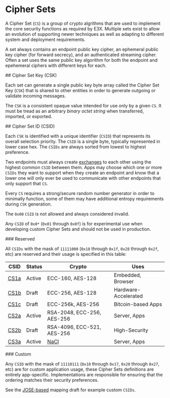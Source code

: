 # Cipher Sets

A Cipher Set (`CS`) is a group of crypto algrithms that are used to implement the core security functions as required by E3X.  Multiple sets exist to allow an evolution of supporting newer techniques as well as adapting to different system and deployment requirements.

A set always contains an endpoint public key cipher, an ephemeral public key cipher (for forward secrecy), and an authenticated streaming cipher.  Often a set uses the same public key algorithm for both the endpoint and epehemeral ciphers with different keys for each.

<a name="csk" />
## Cipher Set Key (CSK)

Each set can generate a single public key byte array called the Cipher Set Key (`CSK`) that is shared to other entities in order to generate outgoing or validate incoming messages.

The `CSK` is a consistent opaque value intended for use only by a given `CS`.  It must be tread as an arbitrary *binary octet string* when transferred, imported, or exported.

<a name="csid" />
## Cipher Set ID (CSID)

Each `CSK` is identified with a unique identifier (`CSID`) that represents its overall selection priority. The `CSID` is a single byte, typically represented in lower case hex. The `CSIDs` are always sorted from lowest to highest preference.

Two endpoints must always create [exchanges](../exchange.md) to each other using the highest common `CSID` between them.  Apps may choose which one or more `CSIDs` they want to support when they create an endpoint and know that a lower one will only ever be used to communicate with other endpoints that only support that `CS`.

Every `CS` requires a strong/secure random number generator in order to minimally function, some of them may have additional entropy requirements during `CSK` generation.

The `0x00` `CSID` is not allowed and always considered invalid.

Any `CSID` of `0x0*` (`0x01` through `0x0f`) is for experimental use when developing custom Cipher Sets and should not be used in production.

<a name="reserved" />
### Reserved

All `CSIDs` with the mask of `11111000` (`0x18` through `0x1f`, `0x28` through `0x2f`, etc) are reserved and their usage is specified in this table:

| CSID          | Status | Crypto                        | Uses                  |
|---------------|--------|-------------------------------|-----------------------|
| [CS1a][]      | Active | ECC-160, AES-128              | Embedded, Browser     |
| [CS1b][]      | Draft  | ECC-256, AES-128              | Hardware-Accelerated  |
| [CS1c][]      | Draft  | ECC-256k, AES-256             | Bitcoin-based Apps    |
| [CS2a][]      | Active | RSA-2048, ECC-256, AES-256    | Server, Apps          |
| [CS2b][]      | Draft  | RSA-4096, ECC-521, AES-256    | High-Security         |
| [CS3a][]      | Active | [NaCl](http://nacl.cr.yp.to/) | Server, Apps          |


<a name="custom" />
### Custom

Any `CSID` with the mask of `11110111` (`0x10` through `0x17`, `0x20` through `0x27`, etc) are for custom application usage, these Cipher Sets definitions are entirely app-specific.  Implementations are responsible for ensuring that the ordering matches their security preferences.

See the [JOSE-based](https://github.com/telehash/telehash.org/blob/master/v3/e3x/cs/jose.md) mapping draft for example custom `CSIDs`.

[CS1a]: 1a.md
[CS1b]: https://github.com/telehash/telehash.org/blob/master/v3/e3x/cs/1b.md
[CS1c]: https://github.com/telehash/telehash.org/blob/master/v3/e3x/cs/1c.md
[CS2a]: 2a.md
[CS2b]: https://github.com/telehash/telehash.org/blob/master/v3/e3x/cs/2b.md
[CS3a]: 3a.md
